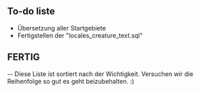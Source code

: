 ## To-do liste
* Übersetzung aller Startgebiete
* Fertigstellen der "locales_creature_text.sql"

## FERTIG


--
Diese Liste ist sortiert nach der Wichtigkeit. Versuchen wir die Reihenfolge so gut es geht beizubehalten. :)
